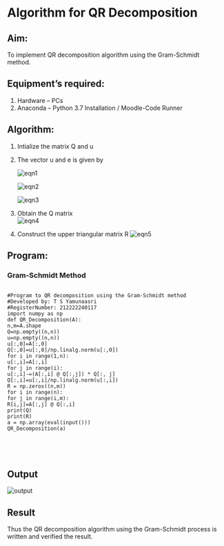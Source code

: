 # Algorithm for QR Decomposition
## Aim:
To implement QR decomposition algorithm using the Gram-Schmidt method.
## Equipment’s required:
1.	Hardware – PCs
2.	Anaconda – Python 3.7 Installation / Moodle-Code Runner
## Algorithm:
1.	Intialize the matrix Q and u
2.	The vector u and e is given by

    ![eqn1](./ex4.jpg)

    ![eqn2](./ex6.jpg)

    ![eqn3](./ex3.jpg)

3.	Obtain the Q matrix   
    ![eqn4](./ex1.jpg)
4.	Construct the upper triangular matrix R
    ![eqn5](./ex2.jpg)



## Program:
### Gram-Schmidt Method
```

#Program to QR decomposition using the Gram-Schmidt method
#Developed by: T S Yamunaasri
#RegisterNumber: 212222240117
import numpy as np
def QR_Decomposition(A):
n,m=A.shape
Q=np.empty((n,n))
u=np.empty((n,n))
u[:,0]=A[:,0]
Q[:,0]=u[:,0]/np.linalg.norm(u[:,0])
for i in range(1,n):
u[:,i]=A[:,i]
for j in range(i):
u[:,i]-=(A[:,i] @ Q[:,j]) * Q[:, j]
Q[:,i]=u[:,i]/np.linalg.norm(u[:,i])
R = np.zeros((n,m))
for i in range(n):
for j in range(i,m):
R[i,j]=A[:,j] @ Q[:,i]
print(Q)
print(R)
a = np.array(eval(input()))
QR_Decomposition(a)





```

## Output


![output](https://github.com/Yamunaasri/QRdecomposition/assets/115707860/da2baa1b-a9cf-40a0-ba14-13802f35e820)




## Result
Thus the QR decomposition algorithm using the Gram-Schmidt process is written and verified the result.
